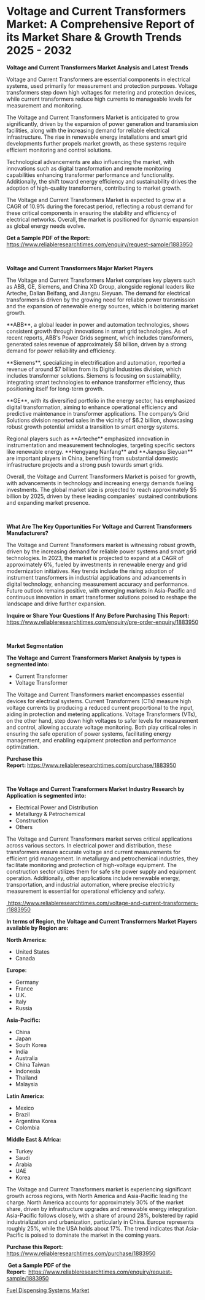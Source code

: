 <p><h1>Voltage and Current Transformers Market: A Comprehensive Report of its Market Share & Growth Trends 2025 - 2032</h1></p><p><strong>Voltage and Current Transformers Market Analysis and Latest Trends</strong></p>
<p><p>Voltage and Current Transformers are essential components in electrical systems, used primarily for measurement and protection purposes. Voltage transformers step down high voltages for metering and protection devices, while current transformers reduce high currents to manageable levels for measurement and monitoring.</p><p>The Voltage and Current Transformers Market is anticipated to grow significantly, driven by the expansion of power generation and transmission facilities, along with the increasing demand for reliable electrical infrastructure. The rise in renewable energy installations and smart grid developments further propels market growth, as these systems require efficient monitoring and control solutions. </p><p>Technological advancements are also influencing the market, with innovations such as digital transformation and remote monitoring capabilities enhancing transformer performance and functionality. Additionally, the shift toward energy efficiency and sustainability drives the adoption of high-quality transformers, contributing to market growth. </p><p>The Voltage and Current Transformers Market is expected to grow at a CAGR of 10.9% during the forecast period, reflecting a robust demand for these critical components in ensuring the stability and efficiency of electrical networks. Overall, the market is positioned for dynamic expansion as global energy needs evolve.</p></p>
<p><strong>Get a Sample PDF of the Report:&nbsp;</strong> <a href="https://www.reliableresearchtimes.com/enquiry/request-sample/1883950?utm_campaign=3315&utm_medium=2&utm_source=Github&utm_content=ia&utm_term=11042025&utm_id=voltage-and-current-transformers">https://www.reliableresearchtimes.com/enquiry/request-sample/1883950</a></p>
<p>&nbsp;</p>
<p><strong>Voltage and Current Transformers Major Market Players</strong></p>
<p><p>The Voltage and Current Transformers Market comprises key players such as ABB, GE, Siemens, and China XD Group, alongside regional leaders like Arteche, Dalian Beifang, and Jiangsu Sieyuan. The demand for electrical transformers is driven by the growing need for reliable power transmission and the expansion of renewable energy sources, which is bolstering market growth.</p><p>**ABB**, a global leader in power and automation technologies, shows consistent growth through innovations in smart grid technologies. As of recent reports, ABB's Power Grids segment, which includes transformers, generated sales revenue of approximately $8 billion, driven by a strong demand for power reliability and efficiency.</p><p>**Siemens**, specializing in electrification and automation, reported a revenue of around $7 billion from its Digital Industries division, which includes transformer solutions. Siemens is focusing on sustainability, integrating smart technologies to enhance transformer efficiency, thus positioning itself for long-term growth.</p><p>**GE**, with its diversified portfolio in the energy sector, has emphasized digital transformation, aiming to enhance operational efficiency and predictive maintenance in transformer applications. The company’s Grid Solutions division reported sales in the vicinity of $6.2 billion, showcasing robust growth potential amidst a transition to smart energy systems.</p><p>Regional players such as **Arteche** emphasized innovation in instrumentation and measurement technologies, targeting specific sectors like renewable energy. **Hengyang Nanfang** and **Jiangsu Sieyuan** are important players in China, benefiting from substantial domestic infrastructure projects and a strong push towards smart grids.</p><p>Overall, the Voltage and Current Transformers Market is poised for growth, with advancements in technology and increasing energy demands fueling investments. The global market size is projected to reach approximately $5 billion by 2025, driven by these leading companies' sustained contributions and expanding market presence.</p></p>
<p>&nbsp;</p>
<p><strong>What Are The Key Opportunities For Voltage and Current Transformers Manufacturers?</strong></p>
<p><p>The Voltage and Current Transformers market is witnessing robust growth, driven by the increasing demand for reliable power systems and smart grid technologies. In 2023, the market is projected to expand at a CAGR of approximately 6%, fueled by investments in renewable energy and grid modernization initiatives. Key trends include the rising adoption of instrument transformers in industrial applications and advancements in digital technology, enhancing measurement accuracy and performance. Future outlook remains positive, with emerging markets in Asia-Pacific and continuous innovation in smart transformer solutions poised to reshape the landscape and drive further expansion.</p></p>
<p><strong>Inquire or Share Your Questions If Any Before Purchasing This Report:</strong> <a href="https://www.reliableresearchtimes.com/enquiry/pre-order-enquiry/1883950?utm_campaign=3315&utm_medium=2&utm_source=Github&utm_content=ia&utm_term=11042025&utm_id=voltage-and-current-transformers">https://www.reliableresearchtimes.com/enquiry/pre-order-enquiry/1883950</a></p>
<p>&nbsp;</p>
<p><strong>Market Segmentation</strong></p>
<p><strong>The Voltage and Current Transformers Market Analysis by types is segmented into:</strong></p>
<p><ul><li>Current Transformer</li><li>Voltage Transformer</li></ul></p>
<p><p>The Voltage and Current Transformers market encompasses essential devices for electrical systems. Current Transformers (CTs) measure high voltage currents by producing a reduced current proportional to the input, aiding in protection and metering applications. Voltage Transformers (VTs), on the other hand, step down high voltages to safer levels for measurement and control, allowing accurate voltage monitoring. Both play critical roles in ensuring the safe operation of power systems, facilitating energy management, and enabling equipment protection and performance optimization.</p></p>
<p><strong>Purchase this Report:&nbsp;</strong><a href="https://www.reliableresearchtimes.com/purchase/1883950?utm_campaign=3315&utm_medium=2&utm_source=Github&utm_content=ia&utm_term=11042025&utm_id=voltage-and-current-transformers">https://www.reliableresearchtimes.com/purchase/1883950</a></p>
<p>&nbsp;</p>
<p><strong>The Voltage and Current Transformers Market Industry Research by Application is segmented into:</strong></p>
<p><ul><li>Electrical Power and Distribution</li><li>Metallurgy & Petrochemical</li><li>Construction</li><li>Others</li></ul></p>
<p><p>The Voltage and Current Transformers market serves critical applications across various sectors. In electrical power and distribution, these transformers ensure accurate voltage and current measurements for efficient grid management. In metallurgy and petrochemical industries, they facilitate monitoring and protection of high-voltage equipment. The construction sector utilizes them for safe site power supply and equipment operation. Additionally, other applications include renewable energy, transportation, and industrial automation, where precise electricity measurement is essential for operational efficiency and safety.</p></p>
<p><a href="https://www.reliableresearchtimes.com/voltage-and-current-transformers-r1883950?utm_campaign=3315&utm_medium=2&utm_source=Github&utm_content=ia&utm_term=11042025&utm_id=voltage-and-current-transformers">&nbsp;https://www.reliableresearchtimes.com/voltage-and-current-transformers-r1883950</a></p>
<p><strong>In terms of Region, the Voltage and Current Transformers Market Players available by Region are:</strong></p>
<p>
    <p> <strong> North America: </strong>
        <ul>
            <li>United States</li>
            <li>Canada</li>
        </ul>
        </p> 
    <p> <strong> Europe: </strong>
        <ul>
            <li>Germany</li>
            <li>France</li>
            <li>U.K.</li>
            <li>Italy</li>
            <li>Russia</li>
        </ul>
        </p> 
    <p> <strong> Asia-Pacific: </strong>
        <ul>
            <li>China</li>
            <li>Japan</li>
            <li>South Korea</li>
            <li>India</li>
            <li>Australia</li>
            <li>China Taiwan</li>
            <li>Indonesia</li>
            <li>Thailand</li>
            <li>Malaysia</li>
        </ul>
        </p> 
    <p> <strong> Latin America: </strong>
        <ul>
            <li>Mexico</li>
            <li>Brazil</li>
            <li>Argentina Korea</li>
            <li>Colombia</li>
        </ul>
        </p> 
    <p> <strong> Middle East & Africa: </strong>
        <ul>
            <li>Turkey</li>
            <li>Saudi</li>
            <li>Arabia</li>
            <li>UAE</li>
            <li>Korea</li>
        </ul>
    </p>
    </p>
<p><p>The Voltage and Current Transformers market is experiencing significant growth across regions, with North America and Asia-Pacific leading the charge. North America accounts for approximately 30% of the market share, driven by infrastructure upgrades and renewable energy integration. Asia-Pacific follows closely, with a share of around 28%, bolstered by rapid industrialization and urbanization, particularly in China. Europe represents roughly 25%, while the USA holds about 17%. The trend indicates that Asia-Pacific is poised to dominate the market in the coming years.</p></p>
<p><strong>Purchase this Report: </strong><a href="https://www.reliableresearchtimes.com/purchase/1883950?utm_campaign=3315&utm_medium=2&utm_source=Github&utm_content=ia&utm_term=11042025&utm_id=voltage-and-current-transformers">https://www.reliableresearchtimes.com/purchase/1883950</a></p>
<p>&nbsp;<strong>Get a Sample PDF of the Report:&nbsp;&nbsp;</strong><a href="https://www.reliableresearchtimes.com/enquiry/request-sample/1883950?utm_campaign=3315&utm_medium=2&utm_source=Github&utm_content=ia&utm_term=11042025&utm_id=voltage-and-current-transformers">https://www.reliableresearchtimes.com/enquiry/request-sample/1883950</a></p>
<p><strong></strong></p>
<p><p><a href="https://github.com/ritooesiaba/Market-Research-Report-List-1/blob/main/fuel-dispensing-systems-market.md?utm_campaign=3315&utm_medium=2&utm_source=Github&utm_content=ia&utm_term=11042025&utm_id=voltage-and-current-transformers">Fuel Dispensing Systems Market</a></p></p>